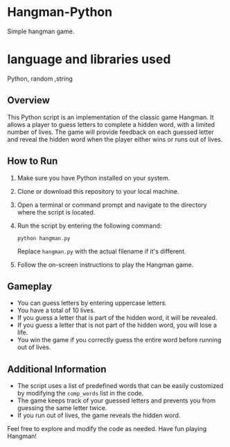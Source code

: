 # Hangman-Python
Simple hangman game.
# language and libraries used
Python, random ,string

## Overview

This Python script is an implementation of the classic game Hangman. It allows a player to guess letters to complete a hidden word, with a limited number of lives. The game will provide feedback on each guessed letter and reveal the hidden word when the player either wins or runs out of lives.

## How to Run

1. Make sure you have Python installed on your system.

2. Clone or download this repository to your local machine.

3. Open a terminal or command prompt and navigate to the directory where the script is located.

4. Run the script by entering the following command:

   ```
   python hangman.py
   ```

   Replace `hangman.py` with the actual filename if it's different.

5. Follow the on-screen instructions to play the Hangman game.

## Gameplay

- You can guess letters by entering uppercase letters.
- You have a total of 10 lives.
- If you guess a letter that is part of the hidden word, it will be revealed.
- If you guess a letter that is not part of the hidden word, you will lose a life.
- You win the game if you correctly guess the entire word before running out of lives.

## Additional Information

- The script uses a list of predefined words that can be easily customized by modifying the `comp_words` list in the code.
- The game keeps track of your guessed letters and prevents you from guessing the same letter twice.
- If you run out of lives, the game reveals the hidden word.

Feel free to explore and modify the code as needed. Have fun playing Hangman!
